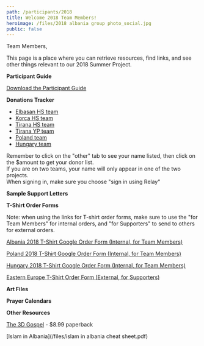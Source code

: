 ```yaml
---
path: /participants/2018
title: Welcome 2018 Team Members!
heroimage: /files/2018 albania group photo_social.jpg
public: false
---
```

Team Members, 

This page is a place where you can retrieve resources, find links, and see other things relevant to our 2018 Summer Project. 

**Participant Guide**

[Download the Participant Guide](/files/albania_plus_2018_participant_guide_3.27.2018.pdf)

**Donations Tracker**

* [Elbasan HS team](https://smapp.cru.org/admin/projects/1442)
* [Korca HS team](https://smapp.cru.org/admin/projects/1443)
* [Tirana HS team](https://smapp.cru.org/admin/projects/1446)
* [Tirana YP team](https://smapp.cru.org/admin/projects/985)
* [Poland team](https://smapp.cru.org/admin/projects/1444)
* [Hungary team](https://smapp.cru.org/admin/projects/1447)

Remember to click on the "other" tab to see your name listed, then click on the $amount to get your donor list.\
If you are on two teams, your name will only appear in one of the two projects.\
When signing in, make sure you choose "sign in using Relay"

**Sample Support Letters**

**T-Shirt Order Forms**

Note: when using the links for T-shirt order forms, make sure to use the "for Team Members" for internal orders, and "for Supporters" to send to others for external orders.

[Albania 2018 T-Shirt Google Order Form (Internal, for Team Members)](https://docs.google.com/forms/d/1131BWBnnkSpqnuNZ6e40DTmHSzUyQ6o4XDNiCEmUYec/viewform?edit_requested=true)

[Poland 2018 T-Shirt Google Order Form (Internal, for Team Members)](https://docs.google.com/forms/d/10uFAZRqV4OIb6h13zEe2LYpQ7t0n6RqkE9uazIwg_HA/viewform?edit_requested=true)

[Hungary 2018 T-Shirt Google Order Form (Internal, for Team Members)](https://docs.google.com/forms/d/1Uj4y2K0QU9ZlxhhPiGwx9qao5byKUfnmYU5B8C5QWo4/viewform?edit_requested=true)

[Eastern Europe T-Shirt Order Form (External, for Supporters)](https://docs.google.com/forms/d/1yYPd3C062VWM6qBzY-eE2beNDXOzcU1z8lJjBejJiwk/viewform?edit_requested=true)

**Art Files**

**Prayer Calendars**

**Other Resources**

[The 3D Gospel](https://www.amazon.com/dp/0692338012/ref=cm_sw_r_cp_awdb_t1_KOo3AbAWW8CE5) - $8.99 paperback

[Islam in Albania](/files/islam in albania cheat sheet.pdf)
